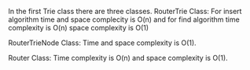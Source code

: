 
In the first Trie class there are three classes. 
RouterTrie Class: For insert algorithm time and space complecity is O(n) and for find algorithm time complexity is O(n) space complexity is O(1)

RouterTrieNode Class: Time and space complexity is O(1).

Router Class: Time complexity is O(n) and space complexity is O(1). 